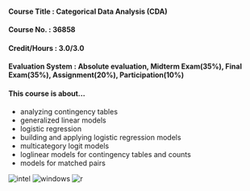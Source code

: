 #### Course Title : Categorical Data Analysis (CDA)
#### Course No. : 36858
#### Credit/Hours : 3.0/3.0
#### Evaluation System : Absolute evaluation, Midterm Exam(35%), Final Exam(35%), Assignment(20%), Participation(10%)

#### This course is about...
- analyzing contingency tables
- generalized linear models
- logistic regression
- building and applying logistic regression models
- multicategory logit models
- loglinear models for contingency tables and counts
- models for matched pairs

![intel](https://img.shields.io/badge/Intel-Core_i5_8th-0071C5?style=for-the-badge&logo=intel&logoColor=white) ![windows](https://img.shields.io/badge/Windows_11-LG_gram-0078D6?style=for-the-badge&logo=windows&logoColor=white) ![r](https://img.shields.io/badge/R-276DC3?style=for-the-badge&logo=r&logoColor=white) 
